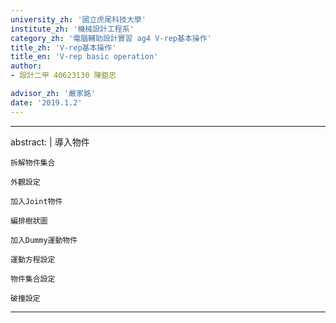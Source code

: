 ```yaml
---
university_zh: '國立虎尾科技大學'
institute_zh: '機械設計工程系'
category_zh: '電腦輔助設計實習 ag4 V-rep基本操作'
title_zh: 'V-rep基本操作'
title_en: 'V-rep basic operation'
author:
- 設計二甲 40623130 陳鉅忠 

advisor_zh: '嚴家銘'
date: '2019.1.2'
---
```


---
abstract: |
    導入物件
    
    拆解物件集合
    
    外觀設定
    
    加入Joint物件
    
    編排樹狀圖
    
    加入Dummy運動物件
    
    運動方程設定
    
    物件集合設定
    
    破撞設定
    
---


